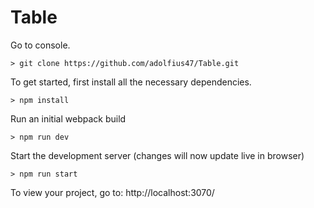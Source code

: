 # Table
Go to console.
```
> git clone https://github.com/adolfius47/Table.git

```

To get started, first install all the necessary dependencies.
```
> npm install
```

Run an initial webpack build
```
> npm run dev
```

Start the development server (changes will now update live in browser)
```
> npm run start
```

To view your project, go to: http://localhost:3070/
